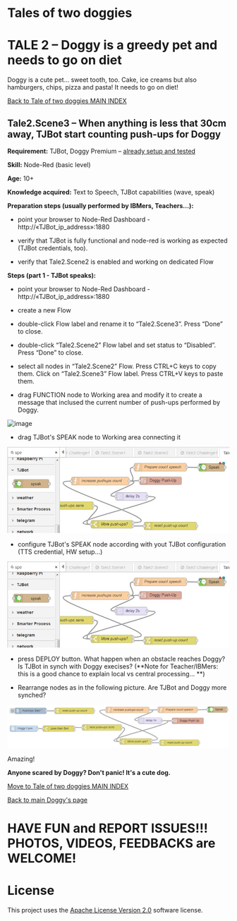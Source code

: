 # Tales of two doggies
# TALE 2 – Doggy is a greedy pet and needs to go on diet

Doggy is a cute pet... sweet tooth, too. Cake, ice creams but also hamburgers, chips, pizza and pasta! It needs to go on diet!

[Back to Tale of two doggies MAIN INDEX](Tales%20of%20two%20doggies.md)

## Tale2.Scene3 – When anything is less that 30cm away, TJBot start counting push-ups for Doggy

**Requirement:** TJBot, Doggy Premium – [already setup and tested](https://github.com/fmanclossi/TJBot-playbook/blob/master/examples/Doggy/Setup%20Doggy%20and%20Test%20features.md)

**Skill:** Node-Red (basic level)

**Age:** 10+

**Knowledge acquired:** Text to Speech, TJBot capabilities (wave, speak)

**Preparation steps (usually performed by IBMers, Teachers…):**

* point your browser to Node-Red Dashboard - http://«TJBot_ip_address»:1880

* verify that TJBot is fully functional and node-red is working as expected (TJBot credentials, too).

* verify that Tale2.Scene2 is enabled and working on dedicated Flow

**Steps (part 1 - TJBot speaks):**

* point your browser to Node-Red Dashboard - http://«TJBot_ip_address»:1880

* create a new Flow

* double-click Flow label and rename it to “Tale2.Scene3”. Press “Done” to close.

* double-click “Tale2.Scene2” Flow label and set status to “Disabled”. Press “Done” to close.

* select all nodes in “Tale2.Scene2” Flow. Press CTRL+C keys to copy them. Click on “Tale2.Scene3” Flow label. Press CTRL+V keys to paste them.

*  drag FUNCTION node to Working area and modify it to create a message that inclused the current number of push-ups performed by Doggy.

![image]( https://github.com/fmanclossi/TJBot-playbook/blob/master/examples/Doggy/Media/Tales/t02s03.Create.Text.With.pushup.count.jpg)

* drag TJBot's SPEAK node to Working area connecting it 

![image]( https://github.com/fmanclossi/TJBot-playbook/blob/master/examples/Doggy/Media/Tales/t02s03.Create.SPEAK.Node.jpg)

* configure TJBot's SPEAK node according with yout TJBot configuration (TTS credential, HW setup...) 

![image]( https://github.com/fmanclossi/TJBot-playbook/blob/master/examples/Doggy/Media/Tales/t02s03.Create.SPEAK.Node.jpg)

* press DEPLOY button. What happen when an obstacle reaches Doggy? Is TJBot in synch with Doggy execises? (**Note for Teacher/IBMers: this is a good chance to explain local vs central processing... **)

* Rearrange nodes as in the following picture. Are TJBot and Doggy more synched?

![image]( https://github.com/fmanclossi/TJBot-playbook/blob/master/examples/Doggy/Media/Tales/t02s03.TJBot.Helps.Doggy.jpg)

Amazing!

**Anyone scared by Doggy? Don't panic! It's a cute dog.**

[Move to Tale of two doggies MAIN INDEX](Tales%20of%20two%20doggies.md)

[Back to main Doggy's page](https://github.com/fmanclossi/TJBot-playbook/tree/master/examples/Doggy)

# HAVE FUN and REPORT ISSUES!!! PHOTOS, VIDEOS, FEEDBACKS are WELCOME!

# License  
This project uses the [Apache License Version 2.0](../../LICENSE) software license.  
